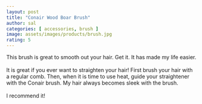 ```yaml
---
layout: post
title: "Conair Wood Boar Brush"
author: sal
categories: [ accessories, brush ]
image: assets/images/products/brush.jpg
rating: 5
---
```

This brush is great to smooth out your hair. Get it. It has made my life easier.<br><br> It is great if you ever want to straighten your hair! First brush your hair with a regular comb.
Then, when it is time to use heat, guide your straightener with the Conair brush. My hair always becomes sleek with the brush.<br><br>
I recommend it!
